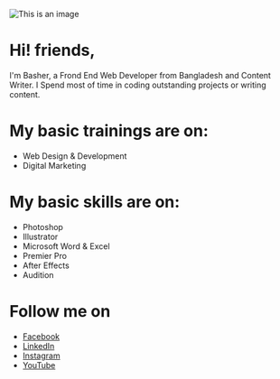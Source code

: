 ![This is an image](https://blogger.googleusercontent.com/img/a/AVvXsEgYULUPXhV1cn22wKmhUwk5my4KaFhY1ugyrK4d253b9hmjpC7YJ6C06a7nHRH01rUArnktRTWDHjXa0-6dODqgkqeasVU_-D4_waG5XhtF4h3Ic3sYBs5dZAay6eQSN31L-qfFACsInHfyhaPQfCHnxxTf_pMe8Q6Q8jVh-j2HppumJFddZUD1vNLd)
# Hi! friends,
I'm Basher, a Frond End Web Developer from  Bangladesh and Content Writer. I Spend most of time in coding outstanding projects or writing content.
<!---
bashersir/bashersir is a ✨ special ✨ repository because its `README.md` (this file) appears on your GitHub profile.
You can click the Preview link to take a look at your changes.
--->
# My basic trainings are on:
* Web Design & Development
* Digital Marketing

# My basic skills are on:
* Photoshop
* Illustrator
* Microsoft Word & Excel
* Premier Pro
* After Effects
* Audition

# Follow me on
* [Facebook](https://www.facebook.com/bashersir)
* [LinkedIn](https://www.linkedin.com/in/bashersir/)
* [Instagram](https://www.instagram.com/bashersir/)
* [YouTube](https://www.youtube.com/channel/UCScQ-dDOY5QM4deMUbgnJ9A)
